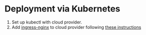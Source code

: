 # Deployment via Kubernetes

1. Set up kubectl with cloud provider. 
2. Add [ingress-nginx](https://github.com/kubernetes/ingress-nginx) to cloud provider following [these instructions](https://kubernetes.github.io/ingress-nginx/deploy/) 

